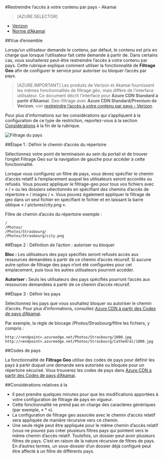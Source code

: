 <properties
    pageTitle="Restreindre l’accès à votre contenu Azure CDN par pays | Microsoft Azure"
    description="Découvrez comment limiter l’accès au contenu à l’aide de la fonctionnalité de filtrage Geo Azure CDN."
    services="cdn"
    documentationCenter=""
    authors="camsoper, rli"
    manager="akucer"
    editor=""/>

<tags
    ms.service="cdn"
    ms.workload="tbd"
    ms.tgt_pltfrm="na"
    ms.devlang="na"
    ms.topic="article"
    ms.date="10/14/2016"
    ms.author="Lichard"/>

#<a name="restrict-access-to-your-content-by-country---akamai"></a>Restreindre l’accès à votre contenu par pays - Akamai

> [AZURE.SELECTOR]
- [Verizon](cdn-restrict-access-by-country.md)
- [Norme d’Akamai](cdn-restrict-access-by-country-akamai.md)

##<a name="overview"></a>Vue d’ensemble

Lorsqu’un utilisateur demande le contenu, par défaut, le contenu est pris en charge que lorsque l’utilisateur fait cette demande à partir de. Dans certains cas, vous souhaiterez peut-être restreindre l’accès à votre contenu par pays. Cette rubrique explique comment utiliser la fonctionnalité de **Filtrage Geo** afin de configurer le service pour autoriser ou bloquer l’accès par pays.

> [AZURE.IMPORTANT] Les produits de Verizon et Akamai fournissent les mêmes fonctionnalités de filtrage géo, mais diffère de l’interface utilisateur. Ce document décrit l’interface pour **Azure CDN Standard à partir d’Akamai**. Geo-filtrage avec **Azure CDN Standard/Premium de Verizon**, voir [restreindre l’accès à votre contenu par pays - Verizon](cdn-restrict-access-by-country.md).

Pour plus d’informations sur les considérations qui s’appliquent à la configuration de ce type de restriction, reportez-vous à la section [Considérations](cdn-restrict-access-by-country.md#considerations) à la fin de la rubrique.  

![Filtrage du pays](./media/cdn-filtering/cdn-country-filtering-akamai.png)

##<a name="step-1-define-the-directory-path"></a>Étape 1 : Définir le chemin d’accès du répertoire

Sélectionnez votre point de terminaison au sein du portail et de trouver l’onglet Filtrage Geo sur la navigation de gauche pour accéder à cette fonctionnalité.

Lorsque vous configurez un filtre de pays, vous devez spécifier le chemin d’accès relatif à l’emplacement auquel les utilisateurs seront accordés ou refusés. Vous pouvez appliquer le filtrage-geo pour tous vos fichiers avec « / » ou les dossiers sélectionnés en spécifiant des chemins d’accès de répertoire « / images / ». Vous pouvez également appliquer le filtrage de geo dans un seul fichier en spécifiant le fichier et en laissant la barre oblique « / pictures/city.png ».

Filtre de chemin d’accès du répertoire exemple :

    /                                 
    /Photos/
    /Photos/Strasbourg/
    /Photos/Strasbourg/city.png

##<a name="step-2-define-the-action-block-or-allow"></a>Étape 2 : Définition de l’action : autoriser ou bloquer

**Bloc :** Les utilisateurs des pays spécifiés seront refusés accès aux ressources demandées à partir de ce chemin d’accès récursif. Si aucune autre option de filtrage des pays n’ont été configurées pour cet emplacement, puis tous les autres utilisateurs pourront accéder.

**Autoriser :** Seuls les utilisateurs des pays spécifiés pourront l’accès aux ressources demandées à partir de ce chemin d’accès récursif.

##<a name="step-3-define-the-countries"></a>Étape 3 : Définir les pays

Sélectionnez les pays que vous souhaitez bloquer ou autoriser le chemin d’accès. Pour plus d’informations, consultez [Azure CDN à partir des Codes de pays d’Akamai](https://msdn.microsoft.com/library/mt761717.aspx).

Par exemple, la règle de blocage /Photos/Strasbourg/filtre les fichiers, y compris :

    http://<endpoint>.azureedge.net/Photos/Strasbourg/1000.jpg
    http://<endpoint>.azureedge.net/Photos/Strasbourg/Cathedral/1000.jpg


##<a name="country-codes"></a>Codes de pays

La fonctionnalité de **Filtrage Geo** utilise des codes de pays pour définir les pays à partir duquel une demande sera autorisée ou bloquée pour un répertoire sécurisé. Vous trouverez les codes de pays dans [Azure CDN à partir des Codes de pays d’Akamai](https://msdn.microsoft.com/library/mt761717.aspx). 

##<a id="considerations"></a>Considérations relatives à la

- Il peut prendre quelques minutes pour que les modifications apportées à votre configuration de filtrage de pays en vigueur.
- Cette fonctionnalité ne prend pas en charge des caractères génériques (par exemple, « * »).
- La configuration de filtrage geo associée avec le chemin d’accès relatif sera appliquée de manière récursive vers ce chemin.
- Une seule règle peut être appliquée pour le même chemin d’accès relatif (vous ne pouvez pas créer plusieurs filtres pays qui pointent vers le même chemin d’accès relatif. Toutefois, un dossier peut avoir plusieurs filtres de pays. C’est en raison de la nature récursive de filtres de pays. En d’autres termes, un sous-dossier d’un dossier déjà configuré peut être affecté à un filtre de différents pays.

